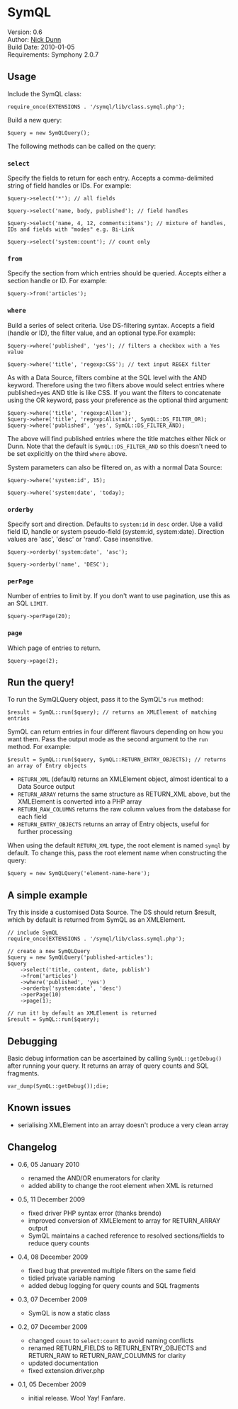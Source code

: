 # SymQL
Version: 0.6   
Author: [Nick Dunn](http://nick-dunn.co.uk)  
Build Date: 2010-01-05  
Requirements: Symphony 2.0.7

## Usage
Include the SymQL class:

	require_once(EXTENSIONS . '/symql/lib/class.symql.php');

Build a new query:

	$query = new SymQLQuery();

The following methods can be called on the query:

### `select`
Specify the fields to return for each entry. Accepts a comma-delimited string of field handles or IDs. For example:

	$query->select('*'); // all fields

	$query->select('name, body, published'); // field handles

	$query->select('name, 4, 12, comments:items'); // mixture of handles, IDs and fields with "modes" e.g. Bi-Link

	$query->select('system:count'); // count only

### `from`
Specify the section from which entries should be queried. Accepts either a section handle or ID. For example:

	$query->from('articles');

### `where`
Build a series of select criteria. Use DS-filtering syntax. Accepts a field (handle or ID), the filter value, and an optional type.For example:

	$query->where('published', 'yes'); // filters a checkbox with a Yes value

	$query->where('title', 'regexp:CSS'); // text input REGEX filter

As with a Data Source, filters combine at the SQL level with the AND keyword. Therefore using the two filters above would select entries where published=yes AND title is like CSS. If you want the filters to concatenate using the OR keyword, pass your preference as the optional third argument:

	$query->where('title', 'regexp:Allen');
	$query->where('title', 'regexp:Alistair', SymQL::DS_FILTER_OR);
	$query->where('published', 'yes', SymQL::DS_FILTER_AND);

The above will find published entries where the title matches either Nick or Dunn. Note that the default is `SymQL::DS_FILTER_AND` so this doesn't need to be set explicitly on the third `where` above.

System parameters can also be filtered on, as with a normal Data Source:

	$query->where('system:id', 15);

	$query->where('system:date', 'today);

### `orderby`
Specify sort and direction. Defaults to `system:id` in `desc` order. Use a valid field ID, handle or system pseudo-field (system:id, system:date). Direction values are 'asc', 'desc' or 'rand'. Case insensitive. 

	$query->orderby('system:date', 'asc');

	$query->orderby('name', 'DESC');

### `perPage`
Number of entries to limit by. If you don't want to use pagination, use this as an SQL `LIMIT`.

	$query->perPage(20);

### `page`
Which page of entries to return.

	$query->page(2);

## Run the query!
To run the SymQLQuery object, pass it to the SymQL's `run` method:

	$result = SymQL::run($query); // returns an XMLElement of matching entries

SymQL can return entries in four different flavours depending on how you want them. Pass the output mode as the second argument to the `run` method. For example:

	$result = SymQL::run($query, SymQL::RETURN_ENTRY_OBJECTS); // returns an array of Entry objects

* `RETURN_XML` (default) returns an XMLElement object, almost identical to a Data Source output
* `RETURN_ARRAY` returns the same structure as RETURN_XML above, but the XMLElement is converted into a PHP array
* `RETURN_RAW_COLUMNS` returns the raw column values from the database for each field
* `RETURN_ENTRY_OBJECTS` returns an array of Entry objects, useful for further processing

When using the default `RETURN_XML` type, the root element is named `symql` by default. To change this, pass the root element name when constructing the query:

	$query = new SymQLQuery('element-name-here');

## A simple example
Try this inside a customised Data Source. The DS should return $result, which by default is returned from SymQL as an XMLElement.

	// include SymQL
	require_once(EXTENSIONS . '/symql/lib/class.symql.php');
	
	// create a new SymQLQuery
	$query = new SymQLQuery('published-articles');
	$query
		->select('title, content, date, publish')
		->from('articles')
		->where('published', 'yes')
		->orderby('system:date', 'desc')
		->perPage(10)
		->page(1);
		
	// run it! by default an XMLElement is returned
	$result = SymQL::run($query);

## Debugging
Basic debug information can be ascertained by calling `SymQL::getDebug()` after running your query. It returns an array of query counts and SQL fragments.

	var_dump(SymQL::getDebug());die;

## Known issues
* serialising XMLElement into an array doesn't produce a very clean array

## Changelog

* 0.6, 05 January 2010
	* renamed the AND/OR enumerators for clarity
	* added ability to change the root element when XML is returned

* 0.5, 11 December 2009
	* fixed driver PHP syntax error (thanks brendo)
	* improved conversion of XMLElement to array for RETURN_ARRAY output
	* SymQL maintains a cached reference to resolved sections/fields to reduce query counts

* 0.4, 08 December 2009
	* fixed bug that prevented multiple filters on the same field
	* tidied private variable naming
	* added debug logging for query counts and SQL fragments

* 0.3, 07 December 2009
	* SymQL is now a static class

* 0.2, 07 December 2009
	* changed `count` to `select:count` to avoid naming conflicts
	* renamed RETURN_FIELDS to RETURN_ENTRY_OBJECTS and RETURN_RAW to RETURN_RAW_COLUMNS for clarity
	* updated documentation
	* fixed extension.driver.php

* 0.1, 05 December 2009
	* initial release. Woo! Yay! Fanfare.